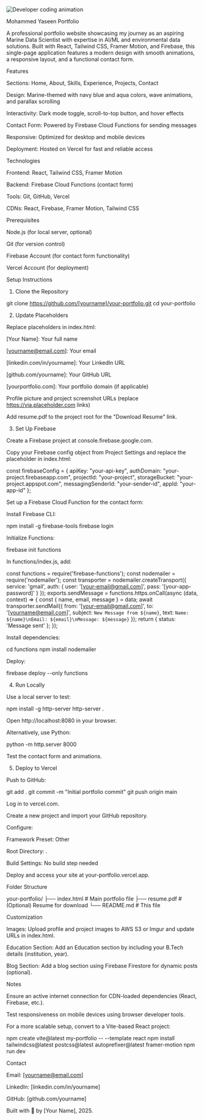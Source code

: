 ![Developer coding animation](./public/123.gif)

Mohammed Yaseen Portfolio

A professional portfolio website showcasing my journey as an aspiring Marine Data Scientist with expertise in AI/ML and environmental data solutions. Built with React, Tailwind CSS, Framer Motion, and Firebase, this single-page application features a modern design with smooth animations, a responsive layout, and a functional contact form.

Features





Sections: Home, About, Skills, Experience, Projects, Contact



Design: Marine-themed with navy blue and aqua colors, wave animations, and parallax scrolling



Interactivity: Dark mode toggle, scroll-to-top button, and hover effects



Contact Form: Powered by Firebase Cloud Functions for sending messages



Responsive: Optimized for desktop and mobile devices



Deployment: Hosted on Vercel for fast and reliable access

Technologies





Frontend: React, Tailwind CSS, Framer Motion



Backend: Firebase Cloud Functions (contact form)



Tools: Git, GitHub, Vercel



CDNs: React, Firebase, Framer Motion, Tailwind CSS

Prerequisites





Node.js (for local server, optional)



Git (for version control)



Firebase Account (for contact form functionality)



Vercel Account (for deployment)

Setup Instructions

1. Clone the Repository

git clone https://github.com/[yourname]/your-portfolio.git
cd your-portfolio

2. Update Placeholders





Replace placeholders in index.html:





[Your Name]: Your full name



[yourname@email.com]: Your email



[linkedin.com/in/yourname]: Your LinkedIn URL



[github.com/yourname]: Your GitHub URL



[yourportfolio.com]: Your portfolio domain (if applicable)



Profile picture and project screenshot URLs (replace https://via.placeholder.com links)



Add resume.pdf to the project root for the "Download Resume" link.

3. Set Up Firebase





Create a Firebase project at console.firebase.google.com.



Copy your Firebase config object from Project Settings and replace the placeholder in index.html:

const firebaseConfig = {
  apiKey: "your-api-key",
  authDomain: "your-project.firebaseapp.com",
  projectId: "your-project",
  storageBucket: "your-project.appspot.com",
  messagingSenderId: "your-sender-id",
  appId: "your-app-id"
};



Set up a Firebase Cloud Function for the contact form:





Install Firebase CLI:

npm install -g firebase-tools
firebase login



Initialize Functions:

firebase init functions



In functions/index.js, add:

const functions = require('firebase-functions');
const nodemailer = require('nodemailer');
const transporter = nodemailer.createTransport({
  service: 'gmail',
  auth: { user: '[your-email@gmail.com]', pass: '[your-app-password]' }
});
exports.sendMessage = functions.https.onCall(async (data, context) => {
  const { name, email, message } = data;
  await transporter.sendMail({
    from: '[your-email@gmail.com]',
    to: '[yourname@email.com]',
    subject: `New Message from ${name}`,
    text: `Name: ${name}\nEmail: ${email}\nMessage: ${message}`
  });
  return { status: 'Message sent' };
});



Install dependencies:

cd functions
npm install nodemailer



Deploy:

firebase deploy --only functions

4. Run Locally





Use a local server to test:

npm install -g http-server
http-server .



Open http://localhost:8080 in your browser.



Alternatively, use Python:

python -m http.server 8000



Test the contact form and animations.

5. Deploy to Vercel





Push to GitHub:

git add .
git commit -m "Initial portfolio commit"
git push origin main



Log in to vercel.com.



Create a new project and import your GitHub repository.



Configure:





Framework Preset: Other



Root Directory: .



Build Settings: No build step needed



Deploy and access your site at your-portfolio.vercel.app.

Folder Structure

your-portfolio/
├── index.html       # Main portfolio file
├── resume.pdf       # (Optional) Resume for download
└── README.md        # This file

Customization





Images: Upload profile and project images to AWS S3 or Imgur and update URLs in index.html.



Education Section: Add an Education section by including your B.Tech details (institution, year).



Blog Section: Add a blog section using Firebase Firestore for dynamic posts (optional).

Notes





Ensure an active internet connection for CDN-loaded dependencies (React, Firebase, etc.).



Test responsiveness on mobile devices using browser developer tools.



For a more scalable setup, convert to a Vite-based React project:

npm create vite@latest my-portfolio -- --template react
npm install tailwindcss@latest postcss@latest autoprefixer@latest framer-motion
npm run dev

Contact





Email: [yourname@email.com]



LinkedIn: [linkedin.com/in/yourname]



GitHub: [github.com/yourname]



Built with 🌊 by [Your Name], 2025.